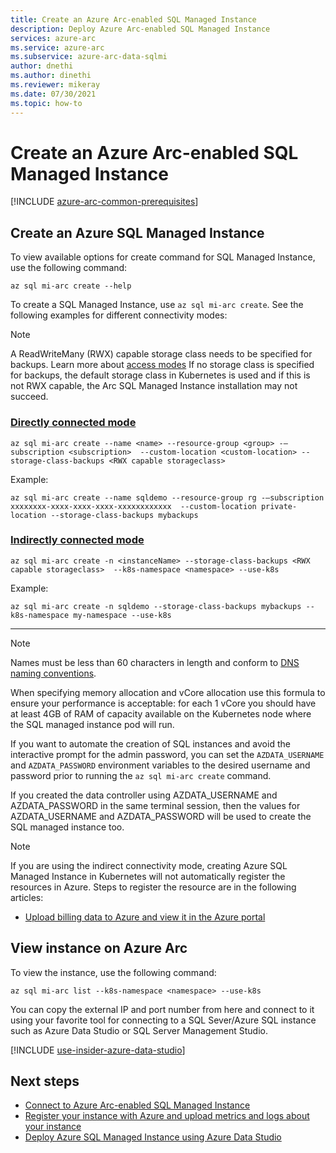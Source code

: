 ```yaml
---
title: Create an Azure Arc-enabled SQL Managed Instance
description: Deploy Azure Arc-enabled SQL Managed Instance
services: azure-arc
ms.service: azure-arc
ms.subservice: azure-arc-data-sqlmi
author: dnethi
ms.author: dinethi
ms.reviewer: mikeray
ms.date: 07/30/2021
ms.topic: how-to
---
```


# Create an Azure Arc-enabled SQL Managed Instance

[!INCLUDE [azure-arc-common-prerequisites](../../../includes/azure-arc-common-prerequisites.md)]


## Create an Azure SQL Managed Instance

To view available options for create command for SQL Managed Instance, use the following command:
```azurecli
az sql mi-arc create --help
```

To create a SQL Managed Instance, use `az sql mi-arc create`. See the following examples for different connectivity modes:

> [!NOTE]
>  A ReadWriteMany (RWX) capable storage class needs to be specified for backups. Learn more about [access modes](https://kubernetes.io/docs/concepts/storage/persistent-volumes/#access-modes)
If no storage class is specified for backups, the default storage class in Kubernetes is used and if this is not RWX capable, the Arc SQL Managed Instance installation may not succeed.

### [Directly connected mode](#tab/directly-connected-mode)

```azurecli
az sql mi-arc create --name <name> --resource-group <group> -–subscription <subscription>  --custom-location <custom-location> --storage-class-backups <RWX capable storageclass>
```

Example:

```azurecli
az sql mi-arc create --name sqldemo --resource-group rg -–subscription xxxxxxxx-xxxx-xxxx-xxxx-xxxxxxxxxxxx  --custom-location private-location --storage-class-backups mybackups
```


### [Indirectly connected mode](#tab/indirectly-connected-mode)

```azurecli
az sql mi-arc create -n <instanceName> --storage-class-backups <RWX capable storageclass>  --k8s-namespace <namespace> --use-k8s
```

Example:

```azurecli
az sql mi-arc create -n sqldemo --storage-class-backups mybackups --k8s-namespace my-namespace --use-k8s
```

---



> [!NOTE]
>  Names must be less than 60 characters in length and conform to [DNS naming conventions](https://kubernetes.io/docs/concepts/overview/working-with-objects/names/#rfc-1035-label-names). 
>
>  When specifying memory allocation and vCore allocation use this formula to ensure your performance is acceptable: for each 1 vCore you should have at least 4GB of RAM of capacity available on the Kubernetes node where the SQL managed instance pod will run.
>
>  If you want to automate the creation of SQL instances and avoid the interactive prompt for the admin password, you can set the `AZDATA_USERNAME` and `AZDATA_PASSWORD` environment variables to the desired username and password prior to running the `az sql mi-arc create` command.
> 
>  If you created the data controller using AZDATA_USERNAME and AZDATA_PASSWORD in the same terminal session, then the values for AZDATA_USERNAME and AZDATA_PASSWORD will be used to create the SQL managed instance too.

> [!NOTE]
> If you are using the indirect connectivity mode, creating Azure SQL Managed Instance in Kubernetes will not automatically register the resources in Azure. Steps to register the resource are in the following articles: 
> - [Upload billing data to Azure and view it in the Azure portal](view-billing-data-in-azure.md) 


## View instance on Azure Arc

To view the instance, use the following command:

```azurecli
az sql mi-arc list --k8s-namespace <namespace> --use-k8s
```

You can copy the external IP and port number from here and connect to it using your favorite tool for connecting to a SQL Sever/Azure SQL instance such as Azure Data Studio or SQL Server Management Studio.

[!INCLUDE [use-insider-azure-data-studio](includes/use-insider-azure-data-studio.md)]

## Next steps
- [Connect to Azure Arc-enabled SQL Managed Instance](connect-managed-instance.md)
- [Register your instance with Azure and upload metrics and logs about your instance](upload-metrics-and-logs-to-azure-monitor.md)
- [Deploy Azure SQL Managed Instance using Azure Data Studio](create-sql-managed-instance-azure-data-studio.md)
